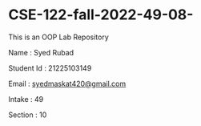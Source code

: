 # CSE-122-fall-2022-49-08-
This is an OOP Lab Repository



Name : Syed Rubad


Student Id : 21225103149


Email : syedmaskat420@gmail.com


Intake : 49


Section : 10

